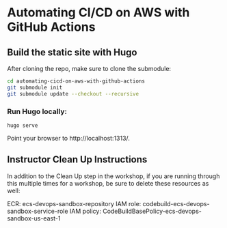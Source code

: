 # Automating CI/CD on AWS with GitHub Actions

## Build the static site with Hugo

After cloning the repo, make sure to clone the submodule:

```sh
cd automating-cicd-on-aws-with-github-actions
git submodule init
git submodule update --checkout --recursive
```

### Run Hugo locally:

`hugo serve`

Point your browser to http://localhost:1313/.

## Instructor Clean Up Instructions

In addition to the Clean Up step in the workshop, if you are running through this multiple times for a workshop, be sure to delete these resources as well:

ECR: ecs-devops-sandbox-repository
IAM role: codebuild-ecs-devops-sandbox-service-role
IAM policy: CodeBuildBasePolicy-ecs-devops-sandbox-us-east-1
